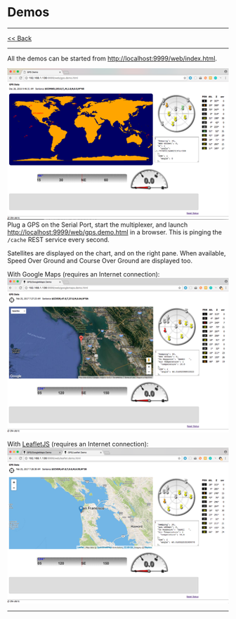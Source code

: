 # Demos

---

[<< Back](./README.md)

---

All the demos can be started from [http://localhost:9999/web/index.html](http://localhost:9999/web/index.html).

![GPS Demo](./docimages/gps.demo.png "GPS Demo")
Plug a GPS on the Serial Port, start the multiplexer, and launch [http://localhost:9999/web/gps.demo.html](http://localhost:9999/web/gps.demo.html) in a browser.
This is pinging the `/cache` REST service every second.

Satellites are displayed on the chart, and on the right pane.
When available, Speed Over Ground and Course Over Ground are displayed too.

With Google Maps (requires an Internet connection):
![GPS Demo, google maps](./docimages/googlemaps.png "GPS Demo with Google Maps")

With [LeafletJS](http://leafletjs.com) (requires an Internet connection):
![GPS Demo, LeafletJS](./docimages/leaflet.png "GPS Demo with LeafletJS")

---
